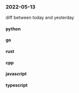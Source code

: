 ### 2022-05-13
diff between today and yesterday

#### python

#### go

#### rust

#### cpp

#### javascript

#### typescript
